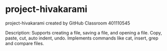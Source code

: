 ﻿# project-hivakarami
project-hivakarami created by GitHub Classroom
401110545

Description:
Supports creating a file, saving a file, and opening a file.
Copy, paste, cut, auto indent, undo.
Implements commands like cat, insert, grep and compare files.

